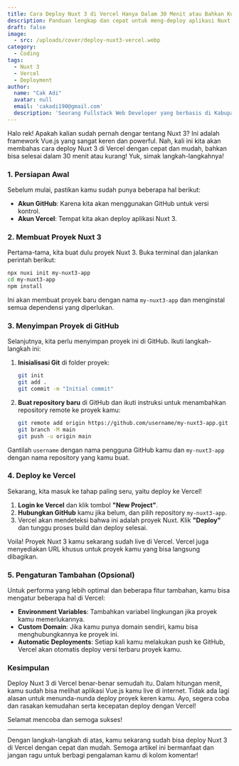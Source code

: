 ```yaml
---
title: Cara Deploy Nuxt 3 di Vercel Hanya Dalam 30 Menit atau Bahkan Kurang
description: Panduan lengkap dan cepat untuk meng-deploy aplikasi Nuxt 3 di Vercel dalam waktu kurang dari 30 menit. Artikel ini membahas langkah-langkah dari pembuatan proyek, penyimpanan di GitHub, hingga proses deploy di Vercel dengan bahasa yang mudah dipahami.
draft: false
image:
  - src: /uploads/cover/deploy-nuxt3-vercel.webp
category:
  - Coding
tags:
  - Nuxt 3
  - Vercel
  - Deployment
author:
  name: "Cak Adi"
  avatar: null
  email: 'cakadi190@gmail.com'
  description: 'Seorang Fullstack Web Developer yang berbasis di Kabupaten Ngawi yang suka sekali dengan desain dan juga hal yang berbau teknologi.'
---
```


Halo rek! Apakah kalian sudah pernah dengar tentang Nuxt 3? Ini adalah framework Vue.js yang sangat keren dan powerful. Nah, kali ini kita akan membahas cara deploy Nuxt 3 di Vercel dengan cepat dan mudah, bahkan bisa selesai dalam 30 menit atau kurang! Yuk, simak langkah-langkahnya!

### 1. Persiapan Awal

Sebelum mulai, pastikan kamu sudah punya beberapa hal berikut:

- **Akun GitHub**: Karena kita akan menggunakan GitHub untuk versi kontrol.
- **Akun Vercel**: Tempat kita akan deploy aplikasi Nuxt 3.

### 2. Membuat Proyek Nuxt 3

Pertama-tama, kita buat dulu proyek Nuxt 3. Buka terminal dan jalankan perintah berikut:

```bash
npx nuxi init my-nuxt3-app
cd my-nuxt3-app
npm install
```

Ini akan membuat proyek baru dengan nama `my-nuxt3-app` dan menginstal semua dependensi yang diperlukan.

### 3. Menyimpan Proyek di GitHub

Selanjutnya, kita perlu menyimpan proyek ini di GitHub. Ikuti langkah-langkah ini:

1. **Inisialisasi Git** di folder proyek:

    ```bash
    git init
    git add .
    git commit -m "Initial commit"
    ```

2. **Buat repository baru** di GitHub dan ikuti instruksi untuk menambahkan repository remote ke proyek kamu:

    ```bash
    git remote add origin https://github.com/username/my-nuxt3-app.git
    git branch -M main
    git push -u origin main
    ```

Gantilah `username` dengan nama pengguna GitHub kamu dan `my-nuxt3-app` dengan nama repository yang kamu buat.

### 4. Deploy ke Vercel

Sekarang, kita masuk ke tahap paling seru, yaitu deploy ke Vercel!

1. **Login ke Vercel** dan klik tombol **"New Project"**.
2. **Hubungkan GitHub** kamu jika belum, dan pilih repository `my-nuxt3-app`.
3. Vercel akan mendeteksi bahwa ini adalah proyek Nuxt. Klik **"Deploy"** dan tunggu proses build dan deploy selesai.

Voila! Proyek Nuxt 3 kamu sekarang sudah live di Vercel. Vercel juga menyediakan URL khusus untuk proyek kamu yang bisa langsung dibagikan.

### 5. Pengaturan Tambahan (Opsional)

Untuk performa yang lebih optimal dan beberapa fitur tambahan, kamu bisa mengatur beberapa hal di Vercel:

- **Environment Variables**: Tambahkan variabel lingkungan jika proyek kamu memerlukannya.
- **Custom Domain**: Jika kamu punya domain sendiri, kamu bisa menghubungkannya ke proyek ini.
- **Automatic Deployments**: Setiap kali kamu melakukan push ke GitHub, Vercel akan otomatis deploy versi terbaru proyek kamu.

### Kesimpulan

Deploy Nuxt 3 di Vercel benar-benar semudah itu. Dalam hitungan menit, kamu sudah bisa melihat aplikasi Vue.js kamu live di internet. Tidak ada lagi alasan untuk menunda-nunda deploy proyek keren kamu. Ayo, segera coba dan rasakan kemudahan serta kecepatan deploy dengan Vercel!

Selamat mencoba dan semoga sukses!

---

Dengan langkah-langkah di atas, kamu sekarang sudah bisa deploy Nuxt 3 di Vercel dengan cepat dan mudah. Semoga artikel ini bermanfaat dan jangan ragu untuk berbagi pengalaman kamu di kolom komentar!